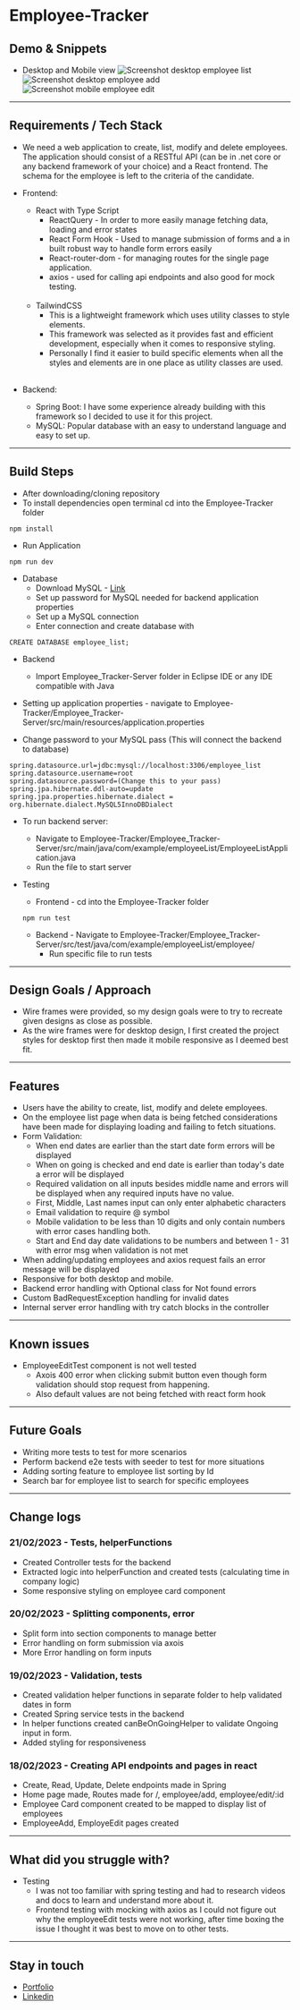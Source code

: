 # Employee-Tracker

## Demo & Snippets
- Desktop and Mobile view
![Screenshot desktop employee list](./Screenshots/Employee-Tracker-desktop-thumbnail.png)
![Screenshot desktop employee add](./Screenshots/Employee-Tracker-add-desktop-thumbnail.png)
![Screenshot mobile employee edit](./Screenshots/Employee-Tracker-edit-mobile-thumbnail.png)


---


## Requirements / Tech Stack


- We need a web application to create, list, modify and delete employees. The application should consist of a
RESTful API (can be in .net core or any backend framework of your choice) and a React frontend. The schema for
the employee is left to the criteria of the candidate.


- Frontend:
  - React with Type Script
    - ReactQuery - In order to more easily manage fetching data, loading and error states
    - React Form Hook - Used to manage submission of forms and a in built robust way to handle form errors easily
    - React-router-dom - for managing routes for the single page application.
    - axios - used for calling api endpoints and also good for mock testing.
    <br />
  - TailwindCSS
    -  This is a lightweight framework which uses utility classes to style elements. 
    -  This framework was selected as it provides fast and efficient development, especially when it comes to responsive styling.
    -  Personally I find it easier to build specific elements when all the styles and elements are in one place as utility classes are used.
    <br />
- Backend:
  - Spring Boot: I have some experience already building with this framework so I decided to use it for this project.
  - MySQL: Popular database with an easy to understand language and easy to set up.
---


## Build Steps


-   After downloading/cloning repository
- To install dependencies open terminal cd into the Employee-Tracker folder


```
npm install
```


- Run Application


```
npm run dev
```


- Database
  - Download MySQL - [Link](https://dev.mysql.com/downloads/installer/)
  - Set up password for MySQL needed for backend application properties
  - Set up a MySQL connection
  - Enter connection and create database with


```
CREATE DATABASE employee_list;
```


- Backend
  - Import Employee_Tracker-Server folder in Eclipse IDE or any IDE compatible with Java


- Setting up application properties - navigate to Employee-Tracker/Employee_Tracker-Server/src/main/resources/application.properties
- Change password to your MySQL pass (This will connect the backend to database)
```
spring.datasource.url=jdbc:mysql://localhost:3306/employee_list
spring.datasource.username=root
spring.datasource.password=(Change this to your pass)
spring.jpa.hibernate.ddl-auto=update
spring.jpa.properties.hibernate.dialect = org.hibernate.dialect.MySQL5InnoDBDialect
```


- To run backend server:
  - Navigate to Employee-Tracker/Employee_Tracker-Server/src/main/java/com/example/employeeList/EmployeeListApplication.java
  - Run the file to start server
  
- Testing
  - Frontend - cd into the Employee-Tracker folder
  ```
  npm run test
  ```
  - Backend - Navigate to Employee-Tracker/Employee_Tracker-Server/src/test/java/com/example/employeeList/employee/
    - Run specific file to run tests



---


## Design Goals / Approach


-   Wire frames were provided, so my design goals were to try to recreate given designs as close as possible.
-   As the wire frames were for desktop design, I first created the project styles for desktop first then made it mobile responsive as I deemed best fit.


---


## Features


- Users have the ability to create, list, modify and delete employees.
- On the employee list page when data is being fetched considerations have been made for displaying loading and failing to fetch situations.
- Form Validation:
  - When end dates are earlier than the start date form errors will be displayed
  - When on going is checked and end date is earlier than today's date a error will be displayed
  - Required validation on all inputs besides middle name and errors will be displayed when any required inputs have no value.
  - First, Middle, Last names input can only enter alphabetic characters
  - Email validation to require @ symbol
  - Mobile validation to be less than 10 digits and only contain numbers with error cases handling both.
  - Start and End day date validations to be numbers and between 1 - 31 with error msg when validation is not met
- When adding/updating employees and axios request fails an error message will be displayed
- Responsive for both desktop and mobile.
  <br />
- Backend error handling with Optional class for Not found errors
- Custom BadRequestException handling for invalid dates
- Internal server error handling with try catch blocks in the controller


---


## Known issues


- EmployeeEditTest component is not well tested
  - Axois 400 error when clicking submit button even though form validation should stop request from happening.
  - Also default values are not being fetched with react form hook
 
---


## Future Goals


-   Writing more tests to test for more scenarios
-   Perform backend e2e tests with seeder to test for more situations
-   Adding sorting feature to employee list sorting by Id
-   Search bar for employee list to search for specific employees


---


## Change logs


### 21/02/2023 - Tests, helperFunctions 
-   Created Controller tests for the backend
-   Extracted logic into helperFunction and created tests (calculating time in company logic)
-   Some responsive styling on employee card component


### 20/02/2023 - Splitting components, error
-   Split form into section components to manage better
-   Error handling on form submission via axois
-   More Error handling on form inputs




### 19/02/2023 - Validation, tests
-   Created validation helper functions in separate folder to help validated dates in form
-   Created Spring service tests in the backend
-   In helper functions created canBeOnGoingHelper to validate Ongoing input in form.
-   Added styling for responsiveness


### 18/02/2023 - Creating API endpoints and pages in react


-   Create, Read, Update, Delete endpoints made in Spring
-   Home page made, Routes made for /, employee/add, employee/edit/:id
-   Employee Card component created to be mapped to display list of employees
-   EmployeeAdd, EmployeEdit pages created




---


## What did you struggle with?
- Testing 
  - I was not too familiar with spring testing and had to research videos and docs to learn and understand more about it.
  - Frontend testing with mocking with axios as I could not figure out why the employeeEdit tests were not working, after time boxing the issue I thought it was best to move on to other tests.
---


## Stay in touch


- [Portfolio](https://edric-khoo.vercel.app/)
- [Linkedin](https://www.linkedin.com/in/edric-khoo-98881b173/)




